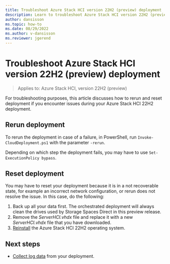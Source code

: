```yaml
---
title: Troubleshoot Azure Stack HCI version 22H2 (preview) deployment
description: Learn to troubleshoot Azure Stack HCI version 22H2 (preview)
author: dansisson
ms.topic: how-to
ms.date: 08/29/2022
ms.author: v-dansisson
ms.reviewer: jgerend
---
```


# Troubleshoot Azure Stack HCI version 22H2 (preview) deployment

> Applies to: Azure Stack HCI, version 22H2 (preview)

For troubleshooting purposes, this article discusses how to rerun and reset deployment if you encounter issues during your Azure Stack HCI 22H2 deployment.

<!---Also see [Known issues for Azure Stack HCI version 22H2](deployment-tool-known-issues.md).--->

## Rerun deployment

To rerun the deployment in case of a failure, in PowerShell, run `Invoke-CloudDeployment.ps1` with the parameter `-rerun`.

Depending on which step the deployment fails, you may have to use `Set-ExecutionPolicy bypass`.

## Reset deployment

You may have to reset your deployment because it is in a not recoverable state, for example an incorrect network configuration, or rerun does not resolve the issue. In this case, do the following:

1. Back up all your data first. The orchestrated deployment will always clean the drives used by Storage Spaces Direct in this preview release.
1. Remove the *ServerHCI.vhdx* file and replace it with a new *ServerHCI.vhdx* file that you have downloaded.
1. [Reinstall](deployment-tool-install-os.md) the Azure Stack HCI 22H2 operating system.

## Next steps

- [Collect log data](manage/preview-channel.md) from your deployment.
<!---- View [known issues](deployment-tool-known-issues.md) for Azure Stack HCI version 22H2--->
